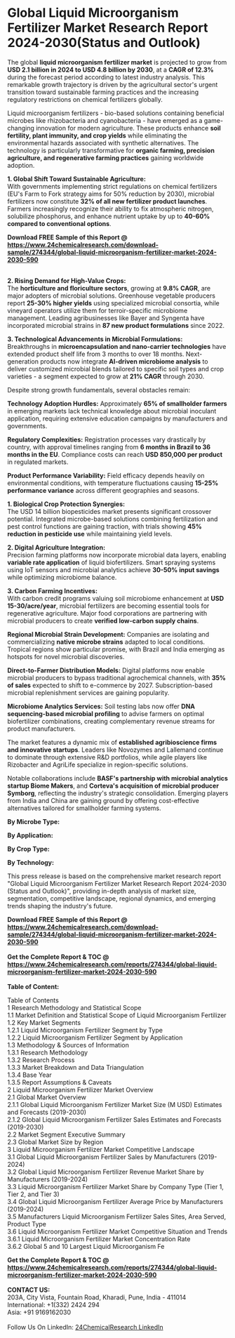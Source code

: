 <h1>Global Liquid Microorganism Fertilizer Market Research Report 2024-2030(Status and Outlook)</h1><p>The global <strong>liquid microorganism fertilizer market</strong> is projected to grow from <strong>USD 2.1 billion in 2024 to USD 4.8 billion by 2030</strong>, at a <strong>CAGR of 12.3%</strong> during the forecast period according to latest industry analysis. This remarkable growth trajectory is driven by the agricultural sector's urgent transition toward sustainable farming practices and the increasing regulatory restrictions on chemical fertilizers globally.</p><p>Liquid microorganism fertilizers - bio-based solutions containing beneficial microbes like rhizobacteria and cyanobacteria - have emerged as a game-changing innovation for modern agriculture. These products enhance <strong>soil fertility, plant immunity, and crop yields</strong> while eliminating the environmental hazards associated with synthetic alternatives. The technology is particularly transformative for <strong>organic farming, precision agriculture, and regenerative farming practices</strong> gaining worldwide adoption.</p><p><strong>1. Global Shift Toward Sustainable Agriculture:</strong><br>
With governments implementing strict regulations on chemical fertilizers (EU's Farm to Fork strategy aims for 50% reduction by 2030), microbial fertilizers now constitute <strong>32% of all new fertilizer product launches</strong>. Farmers increasingly recognize their ability to fix atmospheric nitrogen, solubilize phosphorus, and enhance nutrient uptake by up to <strong>40-60% compared to conventional options</strong>.</p><div><b>Download FREE Sample of this Report @ 
            <a href="https://www.24chemicalresearch.com/download-sample/274344/global-liquid-microorganism-fertilizer-market-2024-2030-590">
            https://www.24chemicalresearch.com/download-sample/274344/global-liquid-microorganism-fertilizer-market-2024-2030-590</a></b></div><br><p><strong>2. Rising Demand for High-Value Crops:</strong><br>
The <strong>horticulture and floriculture sectors</strong>, growing at <strong>9.8% CAGR</strong>, are major adopters of microbial solutions. Greenhouse vegetable producers report <strong>25-30% higher yields</strong> using specialized microbial consortia, while vineyard operators utilize them for terroir-specific microbiome management. Leading agribusinesses like Bayer and Syngenta have incorporated microbial strains in <strong>87 new product formulations</strong> since 2022.</p><p><strong>3. Technological Advancements in Microbial Formulations:</strong><br>
Breakthroughs in <strong>microencapsulation and nano-carrier technologies</strong> have extended product shelf life from 3 months to over 18 months. Next-generation products now integrate <strong>AI-driven microbiome analysis</strong> to deliver customized microbial blends tailored to specific soil types and crop varieties - a segment expected to grow at <strong>21% CAGR</strong> through 2030.</p><p>Despite strong growth fundamentals, several obstacles remain:</p><p><strong>Technology Adoption Hurdles:</strong> Approximately <strong>65% of smallholder farmers</strong> in emerging markets lack technical knowledge about microbial inoculant application, requiring extensive education campaigns by manufacturers and governments.</p><p><strong>Regulatory Complexities:</strong> Registration processes vary drastically by country, with approval timelines ranging from <strong>6 months in Brazil to 36 months in the EU</strong>. Compliance costs can reach <strong>USD 850,000 per product</strong> in regulated markets.</p><p><strong>Product Performance Variability:</strong> Field efficacy depends heavily on environmental conditions, with temperature fluctuations causing <strong>15-25% performance variance</strong> across different geographies and seasons.</p><p><strong>1. Biological Crop Protection Synergies:</strong><br>
The USD 14 billion biopesticides market presents significant crossover potential. Integrated microbe-based solutions combining fertilization and pest control functions are gaining traction, with trials showing <strong>45% reduction in pesticide use</strong> while maintaining yield levels.</p><p><strong>2. Digital Agriculture Integration:</strong><br>
Precision farming platforms now incorporate microbial data layers, enabling <strong>variable rate application</strong> of liquid biofertilizers. Smart spraying systems using IoT sensors and microbial analytics achieve <strong>30-50% input savings</strong> while optimizing microbiome balance.</p><p><strong>3. Carbon Farming Incentives:</strong><br>
With carbon credit programs valuing soil microbiome enhancement at <strong>USD 15-30/acre/year</strong>, microbial fertilizers are becoming essential tools for regenerative agriculture. Major food corporations are partnering with microbial producers to create <strong>verified low-carbon supply chains</strong>.</p><p><strong>Regional Microbial Strain Development:</strong> Companies are isolating and commercializing <strong>native microbe strains</strong> adapted to local conditions. Tropical regions show particular promise, with Brazil and India emerging as hotspots for novel microbial discoveries.</p><p><strong>Direct-to-Farmer Distribution Models:</strong> Digital platforms now enable microbial producers to bypass traditional agrochemical channels, with <strong>35% of sales</strong> expected to shift to e-commerce by 2027. Subscription-based microbial replenishment services are gaining popularity.</p><p><strong>Microbiome Analytics Services:</strong> Soil testing labs now offer <strong>DNA sequencing-based microbial profiling</strong> to advise farmers on optimal biofertilizer combinations, creating complementary revenue streams for product manufacturers.</p><p>The market features a dynamic mix of <strong>established agribioscience firms and innovative startups</strong>. Leaders like Novozymes and Lallemand continue to dominate through extensive R&amp;D portfolios, while agile players like Rizobacter and AgriLife specialize in region-specific solutions.</p><p>Notable collaborations include <strong>BASF's partnership with microbial analytics startup Biome Makers</strong>, and <strong>Corteva's acquisition of microbial producer Symborg</strong>, reflecting the industry's strategic consolidation. Emerging players from India and China are gaining ground by offering cost-effective alternatives tailored for smallholder farming systems.</p><p><strong>By Microbe Type:</strong></p><p><strong>By Application:</strong></p><p><strong>By Crop Type:</strong></p><p><strong>By Technology:</strong></p><p>This press release is based on the comprehensive market research report "Global Liquid Microorganism Fertilizer Market Research Report 2024-2030 (Status and Outlook)", providing in-depth analysis of market size, segmentation, competitive landscape, regional dynamics, and emerging trends shaping the industry's future.</p><div><b>Download FREE Sample of this Report @ 
            <a href="https://www.24chemicalresearch.com/download-sample/274344/global-liquid-microorganism-fertilizer-market-2024-2030-590">
            https://www.24chemicalresearch.com/download-sample/274344/global-liquid-microorganism-fertilizer-market-2024-2030-590</a></b></div><br><div><b>Get the Complete Report & TOC @ 
            <a href="https://www.24chemicalresearch.com/reports/274344/global-liquid-microorganism-fertilizer-market-2024-2030-590">
            https://www.24chemicalresearch.com/reports/274344/global-liquid-microorganism-fertilizer-market-2024-2030-590</a></b></div><br>
            <b>Table of Content:</b><p>Table of Contents<br />
1 Research Methodology and Statistical Scope<br />
1.1 Market Definition and Statistical Scope of Liquid Microorganism Fertilizer<br />
1.2 Key Market Segments<br />
1.2.1 Liquid Microorganism Fertilizer Segment by Type<br />
1.2.2 Liquid Microorganism Fertilizer Segment by Application<br />
1.3 Methodology & Sources of Information<br />
1.3.1 Research Methodology<br />
1.3.2 Research Process<br />
1.3.3 Market Breakdown and Data Triangulation<br />
1.3.4 Base Year<br />
1.3.5 Report Assumptions & Caveats<br />
2 Liquid Microorganism Fertilizer Market Overview<br />
2.1 Global Market Overview<br />
2.1.1 Global Liquid Microorganism Fertilizer Market Size (M USD) Estimates and Forecasts (2019-2030)<br />
2.1.2 Global Liquid Microorganism Fertilizer Sales Estimates and Forecasts (2019-2030)<br />
2.2 Market Segment Executive Summary<br />
2.3 Global Market Size by Region<br />
3 Liquid Microorganism Fertilizer Market Competitive Landscape<br />
3.1 Global Liquid Microorganism Fertilizer Sales by Manufacturers (2019-2024)<br />
3.2 Global Liquid Microorganism Fertilizer Revenue Market Share by Manufacturers (2019-2024)<br />
3.3 Liquid Microorganism Fertilizer Market Share by Company Type (Tier 1, Tier 2, and Tier 3)<br />
3.4 Global Liquid Microorganism Fertilizer Average Price by Manufacturers (2019-2024)<br />
3.5 Manufacturers Liquid Microorganism Fertilizer Sales Sites, Area Served, Product Type<br />
3.6 Liquid Microorganism Fertilizer Market Competitive Situation and Trends<br />
3.6.1 Liquid Microorganism Fertilizer Market Concentration Rate<br />
3.6.2 Global 5 and 10 Largest Liquid Microorganism Fe</p><div><b>Get the Complete Report & TOC @ 
            <a href="https://www.24chemicalresearch.com/reports/274344/global-liquid-microorganism-fertilizer-market-2024-2030-590">
            https://www.24chemicalresearch.com/reports/274344/global-liquid-microorganism-fertilizer-market-2024-2030-590</a></b></div><br><b>CONTACT US:</b><br>
            203A, City Vista, Fountain Road, Kharadi, Pune, India - 411014<br>
            International: +1(332) 2424 294<br>
            Asia: +91 9169162030 <br><br>
            Follow Us On LinkedIn: <a href="https://www.linkedin.com/company/24chemicalresearch/">24ChemicalResearch LinkedIn</a>